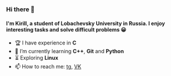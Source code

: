 ### Hi there 👋

#### I'm Kirill, a student of Lobachevsky University in Russia. I enjoy interesting tasks and solve difficult problems 😀

- 🏆 I have experience in **C**
- 🌱 I’m currently learning **C++**, **Git** and **Python**
- ⏳ Exploring **Linux**
- 📫 How to reach me: [tg](https://t.me/hemrys1), [VK](https://vk.com/emrys58)